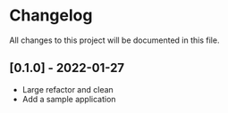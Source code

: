 # Changelog
All changes to this project will be documented in this file.

## [0.1.0] - 2022-01-27
- Large refactor and clean
- Add a sample application
